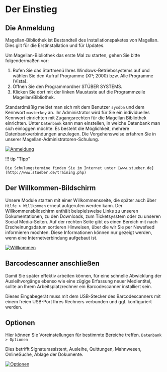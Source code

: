 [1]:/assets/images/bib1.png "Anmeldung"
[2]:/assets/images/bib2.png "Willkommen"
[3]:/assets/images/bib3.png "Optionen"

# Der Einstieg

## Die Anmeldung

Magellan-Bibliothek ist Bestandteil des Installationspaketes von Magellan. Dies gilt für die Erstinstallation und für Updates.

Um Magellan-Bibliothek das erste Mal zu starten, gehen Sie bitte folgendermaßen vor:

1. Rufen Sie das Startmenü Ihres Windows-Betriebssystems auf und wählen Sie den Aufruf Programme (XP; 2000) bzw. Alle Programme (Vista).
2. Öffnen Sie den Programmordner STÜBER SYSTEMS.
3. Klicken Sie dort mit der linken Maustaste auf die Programmzeile Magellan/Bibliothek.

Standardmäßig meldet man sich mit dem Benutzer `sysdba` und dem Kennwort `masterkey` an. Ihr Administrator wird für Sie ein individuelles Kennwort einrichten mit Zugangsrechten für die Magellan Bibliothek einrichten. Unter `Datenbank` kann man einstellen, in welche Datenbank man sich einloggen möchte. Es besteht die Möglichkeit, mehrere Datenbankverbindungen anzulegen. Die Vorgehensweise erfahren Sie in unserer Magellan-Administratoren-Schulung.

[![Anmeldung][1]][1]

!!! tip "Tipp"

    Die Schulungstermine finden Sie im Internet unter [www.stueber.de](http://www.stueber.de/training.php)

## Der Willkommen-Bildschirm

Unsere Module starten mit einer Willkommensseite, die später auch über `Hilfe > Willkommen` erneut aufgerufen werden kann. Der Willkommensbildschirm enthält beispielsweise Links zu unseren Dokumentationen, zu den Downloads, zum Ticketsysstem oder zu unseren Social Media-Seiten.
Auf der rechten Seite gibt es einen Bereich mit nach Erscheinungsdatum sortieren Hinweisen, über die wir Sie per Newsfeed informieren möchten. Diese Informationen können nur gezeigt werden, wenn eine Internetverbindung aufgebaut ist.

[![Willkommen][2]][2]

## Barcodescanner anschließen

Damit Sie später effektiv arbeiten können, für eine schnelle Abwicklung der Ausleihvorgänge ebenso wie eine zügige Erfassung neuer Medientitel, sollte an Ihrem Arbeitsplatzrechner ein Barcodescanner installiert sein.

Dieses Eingabegerät muss mit dem USB-Stecker des Barcodescanners mit einem freien USB-Port Ihres Rechners verbunden und ggf. konfiguriert werden.

## Optionen

Hier können Sie Voreinstellungen für bestimmte Bereiche treffen. `Datenbank > Optionen`

Dies betrifft Signaturassistent, Ausleihe, Quittungen, Mahnwesen, OnlineSuche, Ablage der Dokumente.

[![Optionen][3]][3]
